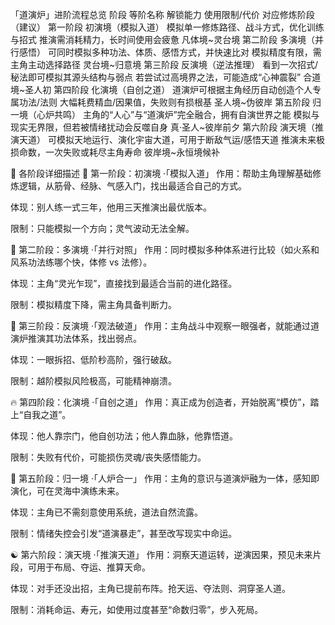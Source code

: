 「道演炉」进阶流程总览
阶段	等阶名称	解锁能力	使用限制/代价	对应修炼阶段（建议）
第一阶段	初演境（模拟入道）	模拟单一修炼路径、战斗方式，优化训练与招式	推演需消耗精力，长时间使用会疲惫	凡体境~灵台境
第二阶段	多演境（并行感悟）	可同时模拟多种功法、体质、感悟方式，并快速比对	模拟精度有限，需主角主动选择路径	灵台境~归意境
第三阶段	反演境（逆法推理）	看到一次招式/秘法即可模拟其源头结构与弱点	若尝试过高境界之法，可能造成“心神震裂”	合道境~圣人初
第四阶段	化演境（自创之道）	道演炉可根据主角经历自动创造个人专属功法/法则	大幅耗费精血/因果值，失败则有损根基	圣人境~伪彼岸
第五阶段	归一境（心炉共鸣）	主角的“人心”与“道演炉”完全融合，拥有自演世界之能	模拟与现实无界限，但若被情绪扰动会反噬自身	真·圣人~彼岸前夕
第六阶段	演天境（推演天道）	可模拟天地运行、演化宇宙大道，可用于断敌气运/感悟天道	推演未来极损命数，一次失败或耗尽主角寿命	彼岸境~永恒境候补

🎯 各阶段详细描述
🧩 第一阶段：初演境 ·「模拟入道」
作用：帮助主角理解基础修炼逻辑，从筋骨、经脉、气感入门，找出最适合自己的方式。

体现：别人练一式三年，他用三天推演出最优版本。

限制：只能模拟一个方向；灵气波动无法全解。

🔱 第二阶段：多演境 ·「并行对照」
作用：同时模拟多种体系进行比较（如火系和风系功法练哪个快，体修 vs 法修）。

体现：主角“灵光乍现”，直接找到最适合当前的进化路径。

限制：模拟精度下降，需主角具备判断力。

🧠 第三阶段：反演境 ·「观法破道」
作用：主角战斗中观察一眼强者，就能通过道演炉推演其功法体系，找出弱点。

体现：一眼拆招、低阶秒高阶，强行破敌。

限制：越阶模拟风险极高，可能精神崩溃。

🔥 第四阶段：化演境 ·「自创之道」
作用：真正成为创造者，开始脱离“模仿”，踏上“自我之道”。

体现：他人靠宗门，他自创功法；他人靠血脉，他靠悟道。

限制：失败有代价，可能损伤灵魂/丧失感悟能力。

🌌 第五阶段：归一境 ·「人炉合一」
作用：主角的意识与道演炉融为一体，感知即演化，可在灵海中演练未来。

体现：主角已不需刻意使用系统，道法自然流露。

限制：情绪失控会引发“道演暴走”，甚至改写现实中命运。

☯️ 第六阶段：演天境 ·「推演天道」
作用：洞察天道运转，逆演因果，预见未来片段，可用于布局、夺运、推算天命。

体现：对手还没出招，主角已提前布阵。抢天运、夺法则、洞穿圣人道。

限制：消耗命运、寿元，如使用过度甚至“命数归零”，步入死局。